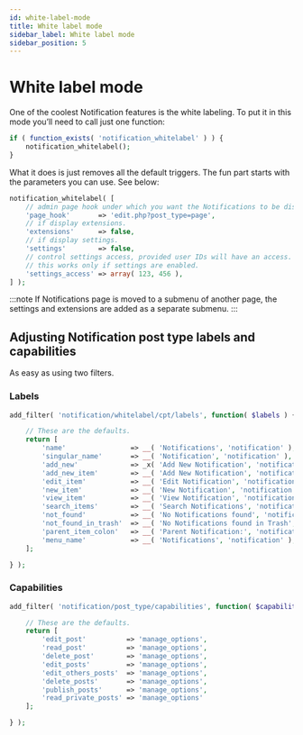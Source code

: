 ```yaml
---
id: white-label-mode
title: White label mode
sidebar_label: White label mode
sidebar_position: 5
---
```


# White label mode

One of the coolest Notification features is the white labeling. To put it in this mode you’ll need to call just one function:

```php
if ( function_exists( 'notification_whitelabel' ) ) {
	notification_whitelabel();
}
```

What it does is just removes all the default triggers. The fun part starts with the parameters you can use. See below:

```php
notification_whitelabel( [
	// admin page hook under which you want the Notifications to be displayed.
	'page_hook'       => 'edit.php?post_type=page',
	// if display extensions.
	'extensions'      => false,
	// if display settings.
	'settings'        => false,
	// control settings access, provided user IDs will have an access.
	// this works only if settings are enabled.
	'settings_access' => array( 123, 456 ),
] );
```

:::note
If Notifications page is moved to a submenu of another page, the settings and extensions are added as a separate submenu.
:::

## Adjusting Notification post type labels and capabilities

As easy as using two filters.

### Labels

```php
add_filter( 'notification/whitelabel/cpt/labels', function( $labels ) {

	// These are the defaults.
	return [
		'name'                => __( 'Notifications', 'notification' ),
		'singular_name'       => __( 'Notification', 'notification' ),
		'add_new'             => _x( 'Add New Notification', 'notification', 'notification' ),
		'add_new_item'        => __( 'Add New Notification', 'notification' ),
		'edit_item'           => __( 'Edit Notification', 'notification' ),
		'new_item'            => __( 'New Notification', 'notification' ),
		'view_item'           => __( 'View Notification', 'notification' ),
		'search_items'        => __( 'Search Notifications', 'notification' ),
		'not_found'           => __( 'No Notifications found', 'notification' ),
		'not_found_in_trash'  => __( 'No Notifications found in Trash', 'notification' ),
		'parent_item_colon'   => __( 'Parent Notification:', 'notification' ),
		'menu_name'           => __( 'Notifications', 'notification' ),
	];

} );
```

### Capabilities

```php
add_filter( 'notification/post_type/capabilities', function( $capabilities ) {

	// These are the defaults.
	return [
		'edit_post'          => 'manage_options',
		'read_post'          => 'manage_options',
		'delete_post'        => 'manage_options',
		'edit_posts'         => 'manage_options',
		'edit_others_posts'  => 'manage_options',
		'delete_posts'       => 'manage_options',
		'publish_posts'      => 'manage_options',
		'read_private_posts' => 'manage_options'
	];

} );
```

